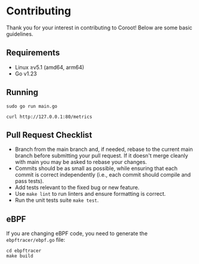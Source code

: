 # Contributing

Thank you for your interest in contributing to Coroot!
Below are some basic guidelines.


## Requirements
* Linux ≥v5.1 (amd64, arm64)
* Go v1.23


## Running
```shell
sudo go run main.go
```

```shell
curl http://127.0.0.1:80/metrics
```

## Pull Request Checklist

* Branch from the main branch and, if needed, rebase to the current main branch before submitting your pull request. If it doesn't merge cleanly with main you may be asked to rebase your changes.
* Commits should be as small as possible, while ensuring that each commit is correct independently (i.e., each commit should compile and pass tests).
* Add tests relevant to the fixed bug or new feature.
* Use `make lint` to run linters and ensure formatting is correct.
* Run the unit tests suite `make test`.


## eBPF

If you are changing eBPF code, you need to generate the `ebpftracer/ebpf.go` file:
```shell
cd ebpftracer
make build
```
